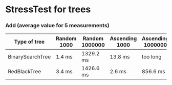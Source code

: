 # StressTest for trees

### Add (average value for 5 measurements)

   Type of tree   |  Random 1000 | Random 1000000 | Ascending 1000 | Ascending 1000000
------------------|--------------|----------------|----------------|------------------
BinarySearchTree  |    1.4 ms    |   1329.2 ms    |     13.8 ms    |      too long
RedBlackTree      |    3.4 ms    |   1426.6 ms    |     2.6 ms     |      856.6 ms
